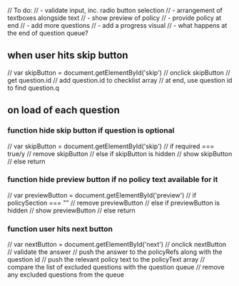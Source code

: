 // To do:
// - validate input, inc. radio button selection
// - arrangement of textboxes alongside text
// - show preview of policy
// - provide policy at end
// - add more questions
// - add a progress visual
// - what happens at the end of question queue?

## when user hits skip button
// var skipButton = document.getElementById('skip')
// onclick skipButton
// get question.id
// add question.id to checklist array
// at end, use question id to find question.q

## on load of each question
### function hide skip button if question is optional
// var skipButton = document.getElementById('skip')
// if required === true/y
// remove skipButton
// else if skipButton is hidden
// show skipButton
// else return

### function hide preview button if no policy text available for it
// var previewButton = document.getElementById('preview')
// if policySection === ""
// remove previewButton
// else if previewButton is hidden
// show previewButton
// else return

### function user hits next button
// var nextButton = document.getElementById('next')
// onclick nextButton
// validate the answer
// push the answer to the policyRefs along with the question id
// push the relevant policy text to the policyText array
// compare the list of excluded questions with the question queue
// remove any excluded questions from the queue
